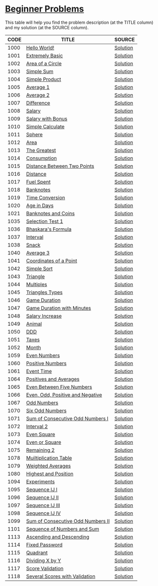# [Beginner Problems](https://www.urionlinejudge.com.br/judge/en/problems/index/1)

This table will help you find the problem description (at the TITLE column) and my solution (at the SOURCE column).

CODE | TITLE | SOURCE
---- | ----- | ------
1000 | [Hello World!](https://www.urionlinejudge.com.br/judge/en/problems/view/1000) | [Solution](./1000/main.go)
1001 | [Extremely Basic](https://www.urionlinejudge.com.br/judge/en/problems/view/1001) | [Solution](./1001/main.go)
1002 | [Area of a Circle](https://www.urionlinejudge.com.br/judge/en/problems/view/1002) | [Solution](./1002/main.go)
1003 | [Simple Sum](https://www.urionlinejudge.com.br/judge/en/problems/view/1003) | [Solution](./1003/main.go)
1004 | [Simple Product](https://www.urionlinejudge.com.br/judge/en/problems/view/1004) | [Solution](./1004/main.go)
1005 | [Average 1](https://www.urionlinejudge.com.br/judge/en/problems/view/1005) | [Solution](./1005/main.go)
1006 | [Average 2](https://www.urionlinejudge.com.br/judge/en/problems/view/1006) | [Solution](./1006/main.go)
1007 | [Difference](https://www.urionlinejudge.com.br/judge/en/problems/view/1007) | [Solution](./1007/main.go)
1008 | [Salary](https://www.urionlinejudge.com.br/judge/en/problems/view/1008) | [Solution](./1008/main.go)
1009 | [Salary with Bonus](https://www.urionlinejudge.com.br/judge/en/problems/view/1009) | [Solution](./1009/main.go)
1010 | [Simple Calculate](https://www.urionlinejudge.com.br/judge/en/problems/view/1010) | [Solution](./1010/main.go)
1011 | [Sphere](https://www.urionlinejudge.com.br/judge/en/problems/view/1011) | [Solution](./1011/main.go)
1012 | [Area](https://www.urionlinejudge.com.br/judge/en/problems/view/1012) | [Solution](./1012/main.go)
1013 | [The Greatest](https://www.urionlinejudge.com.br/judge/en/problems/view/1013) | [Solution](./1013/main.go)
1014 | [Consumption](https://www.urionlinejudge.com.br/judge/en/problems/view/1014) | [Solution](./1014/main.go)
1015 | [Distance Between Two Points](https://www.urionlinejudge.com.br/judge/en/problems/view/1015) | [Solution](./1015/main.go)
1016 | [Distance](https://www.urionlinejudge.com.br/judge/en/problems/view/1016) | [Solution](./1016/main.go)
1017 | [Fuel Spent](https://www.urionlinejudge.com.br/judge/en/problems/view/1017) | [Solution](./1017/main.go)
1018 | [Banknotes](https://www.urionlinejudge.com.br/judge/en/problems/view/1018) | [Solution](./1018/main.go)
1019 | [Time Conversion](https://www.urionlinejudge.com.br/judge/en/problems/view/1019) | [Solution](./1019/main.go)
1020 | [Age in Days](https://www.urionlinejudge.com.br/judge/en/problems/view/1020) | [Solution](./1020/main.go)
1021 | [Banknotes and Coins](https://www.urionlinejudge.com.br/judge/en/problems/view/1021) | [Solution](./1021/main.go)
1035 | [Selection Test 1](https://www.urionlinejudge.com.br/judge/en/problems/view/1035) | [Solution](./1035/main.go)
1036 | [Bhaskara's Formula](https://www.urionlinejudge.com.br/judge/en/problems/view/1036) | [Solution](./1036/main.go)
1037 | [Interval](https://www.urionlinejudge.com.br/judge/en/problems/view/1037) | [Solution](./1037/main.go)
1038 | [Snack](https://www.urionlinejudge.com.br/judge/en/problems/view/1038) | [Solution](./1038/main.go)
1040 | [Average 3](https://www.urionlinejudge.com.br/judge/en/problems/view/1040) | [Solution](./1040/main.go)
1041 | [Coordinates of a Point](https://www.urionlinejudge.com.br/judge/en/problems/view/1041) | [Solution](./1041/main.go)
1042 | [Simple Sort](https://www.urionlinejudge.com.br/judge/en/problems/view/1042) | [Solution](./1042/main.go)
1043 | [Triangle](https://www.urionlinejudge.com.br/judge/en/problems/view/1043) | [Solution](./1043/main.go)
1044 | [Multiples](https://www.urionlinejudge.com.br/judge/en/problems/view/1044) | [Solution](./1044/main.go)
1045 | [Triangles Types](https://www.urionlinejudge.com.br/judge/en/problems/view/1045) | [Solution](./1045/main.go)
1046 | [Game Duration](https://www.urionlinejudge.com.br/judge/en/problems/view/1046) | [Solution](./1046/main.go)
1047 | [Game Duration with Minutes](https://www.urionlinejudge.com.br/judge/en/problems/view/1047) | [Solution](./1047/main.go)
1048 | [Salary Increase](https://www.urionlinejudge.com.br/judge/en/problems/view/1048) | [Solution](./1048/main.go)
1049 | [Animal](https://www.urionlinejudge.com.br/judge/en/problems/view/1049) | [Solution](./1049/main.go)
1050 | [DDD](https://www.urionlinejudge.com.br/judge/en/problems/view/1050) | [Solution](./1050/main.go)
1051 | [Taxes](https://www.urionlinejudge.com.br/judge/en/problems/view/1051) | [Solution](./1051/main.go)
1052 | [Month](https://www.urionlinejudge.com.br/judge/en/problems/view/1052) | [Solution](./1052/main.go)
1059 | [Even Numbers](https://www.urionlinejudge.com.br/judge/en/problems/view/1059) | [Solution](./1059/main.go)
1060 | [Positive Numbers](https://www.urionlinejudge.com.br/judge/en/problems/view/1060) | [Solution](./1060/main.go)
1061 | [Event Time](https://www.urionlinejudge.com.br/judge/en/problems/view/1061) | [Solution](./1061/main.go)
1064 | [Positives and Averages](https://www.urionlinejudge.com.br/judge/en/problems/view/1064) | [Solution](./1064/main.go)
1065 | [Even Between Five Numbers](https://www.urionlinejudge.com.br/judge/en/problems/view/1065) | [Solution](./1065/main.go)
1066 | [Even, Odd, Positive and Negative](https://www.urionlinejudge.com.br/judge/en/problems/view/1066) | [Solution](./1066/main.go)
1067 | [Odd Numbers](https://www.urionlinejudge.com.br/judge/en/problems/view/1067) | [Solution](./1067/main.go)
1070 | [Six Odd Numbers](https://www.urionlinejudge.com.br/judge/en/problems/view/1070) | [Solution](./1070/main.go)
1071 | [Sum of Consecutive Odd Numbers I](https://www.urionlinejudge.com.br/judge/en/problems/view/1071) | [Solution](./1071/main.go)
1072 | [Interval 2](https://www.urionlinejudge.com.br/judge/en/problems/view/1072) | [Solution](./1072/main.go)
1073 | [Even Square](https://www.urionlinejudge.com.br/judge/en/problems/view/1073) | [Solution](./1073/main.go)
1074 | [Even or Square](https://www.urionlinejudge.com.br/judge/en/problems/view/1074) | [Solution](./1074/main.go)
1075 | [Remaining 2](https://www.urionlinejudge.com.br/judge/en/problems/view/1075) | [Solution](./1075/main.go)
1078 | [Muiltiplication Table](https://www.urionlinejudge.com.br/judge/en/problems/view/1078) | [Solution](./1078/main.go)
1079 | [Weighted Averages](https://www.urionlinejudge.com.br/judge/en/problems/view/1079) | [Solution](./1079/main.go)
1080 | [Highest and Position](https://www.urionlinejudge.com.br/judge/en/problems/view/1080) | [Solution](./1080/main.go)
1094 | [Experiments](https://www.urionlinejudge.com.br/judge/en/problems/view/1094) | [Solution](./1094/main.go)
1095 | [Sequence IJ I](https://www.urionlinejudge.com.br/judge/en/problems/view/1095) | [Solution](./1095/main.go)
1096 | [Sequence IJ II](https://www.urionlinejudge.com.br/judge/en/problems/view/1096) | [Solution](./1096/main.go)
1097 | [Sequence IJ III](https://www.urionlinejudge.com.br/judge/en/problems/view/1097) | [Solution](./1097/main.go)
1098 | [Sequence IJ IV](https://www.urionlinejudge.com.br/judge/en/problems/view/1098) | [Solution](./1098/main.go)
1099 | [Sum of Consecutive Odd Numbers II](https://www.urionlinejudge.com.br/judge/en/problems/view/1099) | [Solution](./1099/main.go)
1101 | [Sequence of Numbers and Sum](https://www.urionlinejudge.com.br/judge/en/problems/view/1101) | [Solution](./1101/main.go)
1113 | [Ascending and Descending](https://www.urionlinejudge.com.br/judge/en/problems/view/1113) | [Solution](./1113/main.go)
1114 | [Fixed Password](https://www.urionlinejudge.com.br/judge/en/problems/view/1114) | [Solution](./1114/main.go)
1115 | [Quadrant](https://www.urionlinejudge.com.br/judge/en/problems/view/1115) | [Solution](./1115/main.go)
1116 | [Dividing X by Y](https://www.urionlinejudge.com.br/judge/en/problems/view/1116) | [Solution](./1116/main.go)
1117 | [Score Validation](https://www.urionlinejudge.com.br/judge/en/problems/view/1117) | [Solution](./1117/main.go)
1118 | [Several Scores with Validation](https://www.urionlinejudge.com.br/judge/en/problems/view/1118) | [Solution](./1118/main.go)
